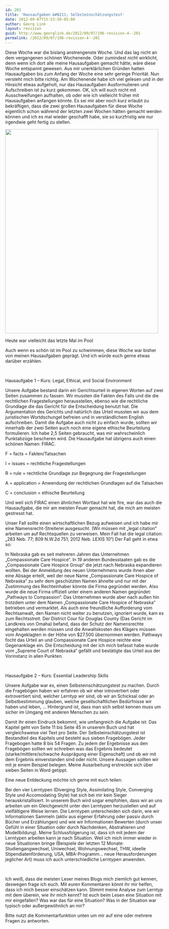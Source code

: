 ```yaml
---
id: 201
title: 'Hausaufgaben &#8211; Selbsteinschätzungstest'
date: 2012-09-07T15:53:50-05:00
author: Georg Link
layout: revision
guid: http://www.georglink.de/2012/09/07/196-revision-4--201
permalink: /2012/09/07/196-revision-4--201
---
```

Diese Woche war die bislang anstrengenste Woche. Und das lag nicht an dem vergangenen schönen Wochenende. Oder zumindest nicht wirklicht, denn wenn ich dort alle meine Hausaufgaben gemacht hätte, wäre diese Woche entspannt gewesen. Aus mir unerklärlichen Gründen hatten Hausaufgaben bis zum Anfang der Woche eine sehr geringe Priorität. Nun versteht mich bitte richtig. Am Wochenende habe ich viel gelesen und in der Hinsicht etwas aufgeholt, nur das Hausaufgaben Ausformulieren und Aufschreiben ist zu kurz gekommen. OK, ich will euch nicht mit Ausschweifungen aufhalten, ob oder wie ich vielleicht früher mit Hausaufgaben anfangen könnte. Es sei mir aber noch kurz erlaubt zu bekräftigen, dass die zwei großen Hausaufgaben für diese Woche eigentlich schon während der letzten zwei Wochen hätten gemacht werden können und ich es mal wieder geschafft habe, sie so kurzfristig wie nur irgendwie geht fertig zu stellen.

<div id="attachment_197" style="width: 496px" class="wp-caption aligncenter">
  <a href="http://www.georglink.de/?attachment_id=197" rel="attachment wp-att-197"><img aria-describedby="caption-attachment-197" loading="lazy" class="size-full wp-image-197 " title="pool-closes" src="http://www.georglink.de/media/2012/09/pool-closes.jpg" alt="" width="486" height="648" srcset="http://www.georglink.de/media/2012/09/pool-closes.jpg 486w, http://www.georglink.de/media/2012/09/pool-closes-225x300.jpg 225w" sizes="(max-width: 486px) 100vw, 486px" /></a>
  
  <p id="caption-attachment-197" class="wp-caption-text">
    Heute war vielleicht das letzte Mal im Pool
  </p>
</div>

Auch wenn es schön ist im Pool zu schwimmen, diese Woche war bisher von meinen Hausaufgaben geprägt. Und ich würde euch gerne etwas darüber erzählen.

&nbsp;

Hausaufgabe 1 – Kurs: Legal, Ethical, and Social Environment

Unsere Aufgabe bestand darin ein Gerichtsurteil in eigenen Worten auf zwei Seiten zusammen zu fassen. Wir mussten die Fakten des Falls und die die rechtlichen Fragestellungen herausstellen, ebenso wie die rechtliche Grundlage die das Gericht für die Entscheidung benutzt hat. Die Argumentation des Gerichts und natürlich das Urteil mussten wir aus dem juristischen Wortdschungel befreien und in verständlichem English aufschreiben. Damit die Aufgabe auch nicht zu einfach wurde, sollten wir innerhalb der zwei Seiten auch noch eine eigene ethische Beurteilung formulieren. Ich habe 2,5 Seiten gebraucht, was mir wahrscheinlich Punktabzüge bescheren wird. Die Hausaufgabe hat übrigens auch einen schönen Namen: FIRAC.

F = facts = Fakten/Tatsachen

I = issues = rechtliche Fragestellungen

R = rule = rechtliche Grundlage zur Begegnung der Fragestellungen

A = application = Anwendung der rechtlichen Grundlagen auf die Tatsachen

C = conclusion = ethische Beurteilung

Und weil sich FIRAC einen ähnlichen Wortlaut hat wie fire, war das auch die Hausaufgabe, die mir am meisten Feuer gemacht hat, die mich am meisten gestresst hat.

Unser Fall sollte einen wirtschaftlichen Bezug aufweisen und ich habe mir eine Namensrecht-Streiterei ausgesucht. (Wir müssen mit „legal citation“ arbeiten um auf Rechtsquellen zu verweisen. Mein Fall hat die legal citation: „283 Neb. 77; 809 N.W.2d 751; 2012 Neb. LEXIS 10“) Der Fall geht in etwa so:

In Nebraska gab es seit mehreren Jahren das Unternehmen „Compassionate Care Hospice“. In 19 anderen Bundesstaaten gab es die „Compassionate Care Hospice Group“ die jetzt nach Nebraska expandieren wollten. Bei der Anmeldung des neuen Unternehmens wurde ihnen aber eine Absage erteilt, weil der neue Name „Compassionate Care Hospice of Nebraska“ zu sehr dem geschützten Namen ähnelte und nur mit der Zustimmung des Rechteinhaber könnte die Firma gegründet werden. Also wurde die neue Firma offiziell unter einem anderen Namen gegründet: „Pathways to Compassion“. Das Unternehmen wurde aber nach außen hin trotzdem unter dem Namen „Compassionate Care Hospice of Nebraska“ betrieben und vermarktet. Als auch eine freundliche Aufforderung vom Rechtsanwalt, den Namen nicht weiter zu benutzen, ignoriert wurde, kam es zum Rechtsstreit. Der District Cour für Douglas County (Das Gericht im Landkreis von Omaha) befand, dass der Schutz der Namensrechte eingehalten werden müssen und die Anwaltskosten des Klägers müssen vom Angeklagten in der Höhe von $27.500 übernommen werden. Pathways focht das Urteil an und Compassionate Care Hospice reichte eine Gegenanklage ein. Die Entscheidung mit der ich mich befasst habe wurde vom „Supreme Court of Nebraska“ gefällt und bestätigte das Urteil aus der Vorinstanz in allen Punkten.

&nbsp;

Hausaufgabe 2 – Kurs: Essential Leadership Skills

Unsere Aufgabe war es, einen Selbsteinschätzungstest zu machen. Durch die Fragebögen haben wir erfahren ob wir eher introvertiert oder extrovertiert sind, welcher Lerntyp wir sind, ob wir an Schicksal oder an Selbstbestimmung glauben, welche gesellschaftlichen Bedürfnisse wir haben und leben, … Hintergrund ist, dass man sich selbst kennen muss um sicher im Umgang mit anderen Menschen zu sein.

Damit ihr einen Eindruck bekommt, wie umfangreich die Aufgabe ist: Das Kapitel geht von Seite 11 bis Seite 45 in unserem Buch und hat vergleichsweise viel Text pro Seite. Der Selbsteinschätzungstest ist Bestandteil des Kapitels und besteht aus sieben Fragebögen. Jeder Fragebogen hatte 8 bis 54 Fragen. Zu jedem der Ergebnisse aus den Fragebögen sollten wir schreiben was das Ergebnis bedeutet (starke/mittlere/schwache Ausprägung einer Eigenschaft) und ob wir mit dem Ergebnis einverstanden sind oder nicht. Unsere Aussagen sollten wir mit je einem Beispiel belegen. Meine Ausarbeitung erstreckte sich über sieben Seiten in Word getippt.

Eine neue Entdeckung möchte ich gerne mit euch teilen:

Bei den vier Lerntypen (Diverging Style, Assimilating Style, Converging Style und Accomodating Style) hat sich bei mir kein Sieger herauskristallisiert. In unserem Buch wird sogar empfohlen, dass wir an uns arbeiten um ein Gleichgewicht unter den Lerntypen herzustellen und auf vielfältigere Weise lernen. Die Lerntypen unterscheiden sich darin, wie wir Informationen Sammeln (aktiv aus eigener Erfahrung oder passiv durch Bücher und Erzählungen) und wie wir Informationen Bewerten (durch unser Gefühl in einer Situation oder durch Nachdenken, Abstrahieren und Modellbildung). Meine Schlussfolgerung ist, dass ich mit jedem der Lerntypen arbeiten kann je nach Situation. Weil ich mich immer wieder in neue Situationen bringe (Beispiele der letzten 12 Monate: Studiengangwechsel, Uniwechsel, Wohnungswechsel, THW, ideelle Stipendiatenförderung, USA, MBA-Programm… neue Herausforderungen jeglicher Art) muss ich auch unterschiedliche Lerntypen anwenden.

&nbsp;

Ich weiß, dass die meisten Leser meines Blogs mich ziemlich gut kennen, deswegen frage ich euch. Mit euren Kommentaren könnt ihr mir helfen, dass ich mich besser einschätzen kann. Stimmt meine Analyse zum Lerntyp mit dem überein, wie ihr mich kennt? Ist euch beim Lesen eine Situation mit mir eingefallen? Was war das für eine Situation? Was in der Situation war typisch oder außergewöhnlich an mir?

Bitte nutzt die Kommentarfunktion unten um mir auf eine oder mehrere Fragen zu antworten.